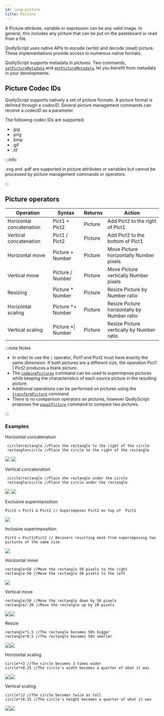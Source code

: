 ```yaml
---
id: lang-picture
title: Picture
---
```


A Picture attribute, variable or expression can be any valid image. In general, this includes any picture that can be put on the pasteboard or read from a file. 

QodlyScript uses native APIs to encode (write) and decode (read) picture. These implementations provide access to numerous native formats. 

QodlyScript supports metadata in pictures. Two commands, [`setPictureMetadata`](../commands/setPictureMetadata.md) and [`getPictureMetadata`](../commands/getPictureMetadata.md), let you benefit from metadata in your developments.

## Picture Codec IDs  

QodlyScript supports natively a set of picture formats. A picture format is defined through a *codecID*. Several picture management commands can receive a *codecID* as a parameter. 

The following codec IDs are supported:

- .jpg
- .png
- .bmp
- .gif
- .tif


:::info

.svg and .pdf are supported in picture attributes or variables but cannot be processed by picture management commands or operators. 

:::


## Picture operators

|Operation	|Syntax	|Returns	|Action|
|---|---|---|---|
|Horizontal concatenation	|Pict1 + Pict2	|Picture	|Add Pict2 to the right of Pict1
|Vertical concatenation	|Pict1 / Pict2	|Picture	|Add Pict2 to the bottom of Pict1|
|Horizontal move	|Picture + Number	|Picture	|Move Picture horizontally Number pixels|
|Vertical move	|Picture / Number	|Picture	|Move Picture vertically Number pixels|
|Resizing	|Picture * Number	|Picture	|Resize Picture by Number ratio|
|Horizontal scaling	|Picture *+ Number	|Picture	|Resize Picture horizontally by Number ratio|
|Vertical scaling	|Picture *&#124; Number	|Picture	|Resize Picture vertically by Number ratio|


:::note Notes

- In order to use the `|` operator, Pict1 and Pict2 must have exactly the same dimension. If both pictures are a different size, the operation Pict1 | Pict2 produces a blank picture.
- The [`combinePictures`](../commands/combinePicture.md) command can be used to superimpose pictures while keeping the characteristics of each source picture in the resulting picture.
- Additional operations can be performed on pictures using the [`transformPicture`](../commands/transformPicture.md) command.
- There is no comparison operators on pictures, however QodlyScript proposes the [`equalPicture`](../commands/equalPicture.md) command to compare two pictures.

::: 

### Examples

Horizontal concatenation
```qs
 circle+rectangle //Place the rectangle to the right of the circle
 rectangle+circle //Place the circle to the right of the rectangle
```
![](img/concatHor.en.png)
![](img/concatHor2.en.png)

Vertical concatenation
```qs
 circle/rectangle //Place the rectangle under the circle
 rectangle/circle //Place the circle under the rectangle
```
![](img/concatVer.en.png)
![](img/concatVer2.en.png)

Exclusive superimposition
```qs
Pict3 = Pict1 & Pict2 // Superimposes Pict2 on top of  Pict1
```
![](img/superimpoExc.fr.png)

Inclusive superimposition
```qs
Pict3 = Pict1|Pict2 // Recovers resulting mask from superimposing two pictures of the same size
```
![](img/superimpoInc.fr.png)

Horizontal move
```qs
rectangle+50 //Move the rectangle 50 pixels to the right
rectangle-50 //Move the rectangle 50 pixels to the left
```
![](img/hormove.en.png)

Vertical move

```qs
rectangle/50 //Move the rectangle down by 50 pixels
rectangle/-20 //Move the rectangle up by 20 pixels
```

![](img/vertmove.en.png)![](img/vertmove2.en.png)

Resize

```qs
rectangle*1.5 //The rectangle becomes 50% bigger
rectangle*0.5 //The rectangle becomes 50% smaller
```
![](img/resize.en.png)![](img/resisze2.en.png)

Horizontal scaling

```qs
circle*+3 //The circle becomes 3 times wider
circle*+0.25 //The circle's width becomes a quarter of what it was
```

![](img/Horscaling.en.png)![](img/Horscaling2.en.png)

Vertical scaling

```qs
circle*|2 //The circle becomes twice as tall
circle*|0.25 //The circle's height becomes a quarter of what it was
```

![](img/vertscaling.en.png)![](img/veticalscaling2.en.png)
